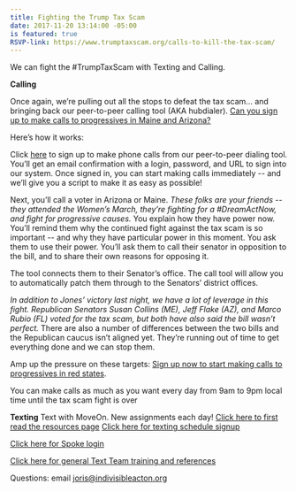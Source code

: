 ```yaml
---
title: Fighting the Trump Tax Scam
date: 2017-11-20 13:14:00 -05:00
is featured: true
RSVP-link: https://www.trumptaxscam.org/calls-to-kill-the-tax-scam/
---
```


We can fight the #TrumpTaxScam with Texting and Calling.

**Calling**

Once again, we’re pulling out all the stops to defeat the tax scam… and bringing back our peer-to-peer calling tool (AKA hubdialer). [Can you sign up to make calls to progressives in Maine and Arizona? ](https://www.trumptaxscam.org/calls-to-kill-the-tax-scam/)

Here’s how it works:

Click [here](https://www.trumptaxscam.org/calls-to-kill-the-tax-scam/) to sign up to make phone calls from our peer-to-peer dialing tool. You’ll get an email confirmation with a login, password, and URL to sign into our system. Once signed in, you can start making calls immediately -- and we’ll give you a script to make it as easy as possible!

Next, you’ll call a voter in Arizona or Maine. *These folks are your friends -- they attended the Women’s March, they’re fighting for a #DreamActNow, and fight for progressive causes.*
You explain how they have power now. You’ll remind them why the continued fight against the tax scam is so important -- and why they have particular power in this moment.
You ask them to use their power. You’ll ask them to call their senator in opposition to the bill, and to share their own reasons for opposing it.

The tool connects them to their Senator’s office. The call tool will allow you to automatically patch them through to the Senators’ district offices.

*In addition to Jones’ victory last night, we have a lot of leverage in this fight. Republican Senators Susan Collins (ME), Jeff Flake (AZ), and Marco Rubio (FL) voted for the tax scam, but both have also said the bill wasn’t perfect.* There are also a number of differences between the two bills and the Republican caucus isn’t aligned yet. They’re running out of time to get everything done and we can stop them.

Amp up the pressure on these targets: [Sign up now to start making calls to progressives in red states](https://www.trumptaxscam.org/calls-to-kill-the-tax-scam/). 

You can make calls as much as you want every day from 9am to 9pm local time until the tax scam fight is over

**Texting**
Text with MoveOn. New assignments each day!
[Click here to first read the resources page](https://docs.google.com/document/d/1HvJGYn7v-8u064zN5ex_XvqW3ubG-CkoAbzhmN0Qmbs/edit?usp=sharing
)
[Click here for texting schedule signup](https://act.moveon.org/survey/mo-text-team-schedule/)

[Click here for Spoke login](http://mvn.to/SpokeLogin) 

[Click here for general Text Team training and references](https://front.moveon.org/join-moveon-text-team/)

Questions: email joris@indivisibleacton.org
